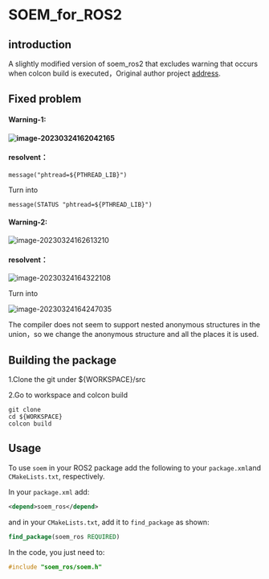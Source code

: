 # SOEM_for_ROS2

## introduction

A slightly modified version of soem_ros2 that excludes warning that occurs when colcon build is executed，Original author project [address](https://bitbucket.org/edhage/soem_ros2/src/master/).

## Fixed problem

#### Warning-1:

#### ![image-20230324162042165](C:\Users\evenc\AppData\Roaming\Typora\typora-user-images\image-20230324162042165.png)

#### resolvent：

```
message("phtread=${PTHREAD_LIB}")
```

Turn into

```
message(STATUS "phtread=${PTHREAD_LIB}")
```

#### Warning-2:

![image-20230324162613210](C:\Users\evenc\AppData\Roaming\Typora\typora-user-images\image-20230324162613210.png)

#### resolvent：

![image-20230324164322108](C:\Users\evenc\AppData\Roaming\Typora\typora-user-images\image-20230324164322108.png)

Turn into

![image-20230324164247035](C:\Users\evenc\AppData\Roaming\Typora\typora-user-images\image-20230324164247035.png)

The compiler does not seem to support nested anonymous structures in the union，so we change the anonymous structure and all the places it is used.

## Building the package

1.Clone the git under ${WORKSPACE}/src

2.Go to workspace and colcon build

```shell
git clone 
cd ${WORKSPACE}
colcon build
```

## Usage

To use `soem` in your ROS2 package add the following to your `package.xml`and `CMakeLists.txt`, respectively.

In your `package.xml` add:

```xml
<depend>soem_ros</depend>
```

and in your `CMakeLists.txt`, add it to `find_package` as shown:

```cmake
find_package(soem_ros REQUIRED)
```

In the code, you just need to:

```c
#include "soem_ros/soem.h"
```


